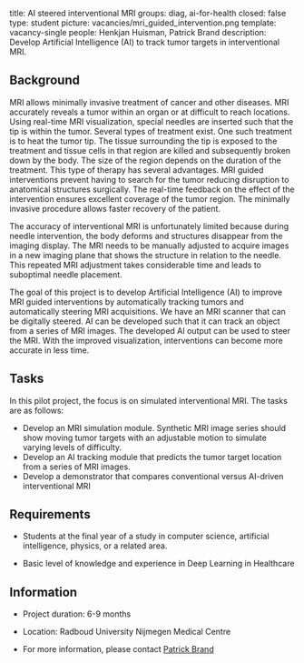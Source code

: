 title: AI steered interventional MRI
groups: diag, ai-for-health
closed: false
type: student
picture: vacancies/mri_guided_intervention.png
template: vacancy-single
people: Henkjan Huisman, Patrick Brand
description: Develop Artificial Intelligence (AI) to track tumor targets in interventional MRI.


## Background

MRI allows minimally invasive treatment of cancer and other diseases. MRI accurately reveals a tumor within an organ or at difficult to reach locations. Using real-time MRI visualization, special needles are inserted such that the tip is within the tumor. Several types of treatment exist. One such treatment is to heat the tumor tip. The tissue surrounding the tip is exposed to the treatment and tissue cells in that region are killed and subsequently broken down by the body. The size of the region depends on the duration of the treatment. This type of therapy has several advantages. MRI guided interventions prevent having to search for the tumor reducing disruption to anatomical structures surgically. The real-time feedback on the effect of the intervention ensures excellent coverage of the tumor region. The minimally invasive procedure allows faster recovery of the patient.

The accuracy of interventional MRI is unfortunately limited because during needle intervention, the body deforms and structures disappear from the imaging display. The MRI needs to be manually adjusted to acquire images in a new imaging plane that shows the structure in relation to the needle. This repeated MRI adjustment takes considerable time and leads to suboptimal needle placement.

The goal of this project is to develop Artificial Intelligence (AI) to improve MRI guided interventions by automatically tracking tumors and automatically steering MRI acquisitions. We have an MRI scanner that can be digitally steered. AI can be developed such that it can track an object from a series of MRI images. The developed AI output can be used to steer the MRI. With the improved visualization, interventions can become more accurate in less time.

## Tasks
In this pilot project, the focus is on simulated interventional MRI. The tasks are as follows:

- Develop an MRI simulation module. Synthetic MRI image series should show moving tumor targets with an adjustable motion to simulate varying levels of difficulty.
- Develop an AI tracking module that predicts the tumor target location from a series of MRI images.
- Develop a demonstrator that compares conventional versus AI-driven interventional MRI 

## Requirements

- Students at the final year of a study in computer science, artificial intelligence, physics, or a related area.

- Basic level of knowledge and experience in Deep Learning in Healthcare

## Information

- Project duration: 6-9 months

- Location: Radboud University Nijmegen Medical Centre

- For more information, please contact [Patrick Brand](http://diagnijmegen.nl/index.php/Person?name=Patrick_Brand)
